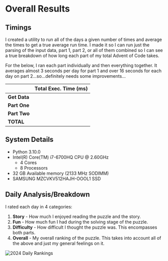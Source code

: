 # Overall Results

## Timings

I created a utility to run all of the days a given number of times and average the times to get a true average run time.
I made it so I can run just the parsing of the input data, part 1, part 2, or all of them combined so I can see a true
breakdown of how long each part of my total Advent of Code takes.

For the below, I ran each part individually and then everything together. It averages almost 3 seconds per day for part
1 and over 16 seconds for each day on part 2...so...definitely needs some improvements...

|              | Total Exec. Time (ms) |
|--------------|----------------------:|
| **Get Data** |                       |
| **Part One** |                       |
| **Part Two** |                       |
| **TOTAL**    |                       |

## System Details

* Python 3.10.0
* Intel(R) Core(TM) i7-6700HQ CPU @ 2.60GHz
	* 4 Cores
   * 8 Processors
* 32 GB Available memory (2133 MHz SODIMM)
* SAMSUNG MZCVKV512HAJH-OOOL1 SSD

## Daily Analysis/Breakdown

I rated each day in 4 categories:
1. **Story** - How much I enjoyed reading the puzzle and the story.
2. **Fun** - How much fun I had during the solving stage of the puzzle.
3. **Difficulty** - How difficult I thought the puzzle was. This encompasses both parts.
4. **Overall** - My overall ranking of the puzzle. This takes into account all of the above and just my general feelings on it.

![2024 Daily Rankings](images/daily_rankings.png)
